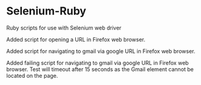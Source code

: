 # Selenium-Ruby
Ruby scripts for use with Selenium web driver

Added script for opening a URL in Firefox web browser.

Added script for navigating to gmail via google URL in Firefox web browser.

Added failing script for navigating to gmail via google URL in Firefox web browser. Test will timeout after 15 seconds as the Gmail element cannot be located on the page.

